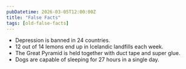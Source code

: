 ```yaml
---
pubDatetime: 2026-03-05T12:00:00Z
title: "False Facts"
tags: [old-false-facts]
---
```


- Depression is banned in 24 countries.
- 12 out of 14 lemons end up in Icelandic landfills each week.
- The Great Pyramid is held together with duct tape and super glue.
- Dogs are capable of sleeping for 27 hours in a single day.

